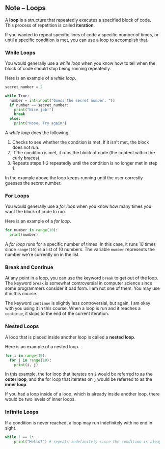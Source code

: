 ## Note – Loops

A **loop** is a structure that repeatedly executes a specified block of code. This process of repetition is called **iteration**. 

If you wanted to repeat specific lines of code a specific number of times, or until a specific condition is met, you can use a loop to accomplish that.


### While Loops

You would generally use a *while loop* when you know how to tell when the block of code should stop being running repeatedly.

Here is an example of a *while loop*.
```python
secret_number = 2

while True:
  number = int(input("Guess the secret number: "))
  if number == secret_number:
  	print("Nice job!")
    break
  else:
  	print("Nope. Try again")
```

A *while loop* does the following.
1. Checks to see whether the condition is met. If it isn't met, the block does not run.
2. If the condition is met, it runs the block of code (the content within the curly braces).
3. Repeats steps 1-2 repeatedly until the condition is no longer met in step 1.

In the example above the loop keeps running until the user correstly guesses the secret number.


### For Loops

You would generally use a *for loop* when you know how many times you want the block of code to run.

Here is an example of a *for loop*.
```python
for number in range(10):
  print(number)
```

A *for loop* runs for a specific number of times. In this case, it runs 10 times since `range(10)` is a list of 10 numbers. The variable `number` represents the number we're currently on in the list.

### Break and Continue

At any point in a loop, you can use the keyword `break` to get out of the loop. The keyword `break` is somewhat controversial in computer science since some programmers consider it bad form. I am not one of them. You may use it in this course.

The keyword `continue` is slightly less controversial, but again, I am okay with you using it in this course. When a loop is run and it reaches a `continue`, it skips to the end of the current iteration.


### Nested Loops

A loop that is placed inside another loop is called a **nested loop**.

Here is an example of a nested loop.
```python
for i in range(10):
  for j in range(10):
  	print(i, j)
```

In this example, the for loop that iterates on `i` would be referred to as the **outer loop**, and the for loop that iterates on `j` would be referred to as the **inner loop**.

If you had a loop inside of a loop, which is already inside another loop, there would be two levels of inner loops.


### Infinite Loops

If a condition is never reached, a loop may run indefinitely with no end in sight.

```python
while 1 == 1:
    print("Hello!") # repeats indefinitely since the condition is always true and there is no break

```

